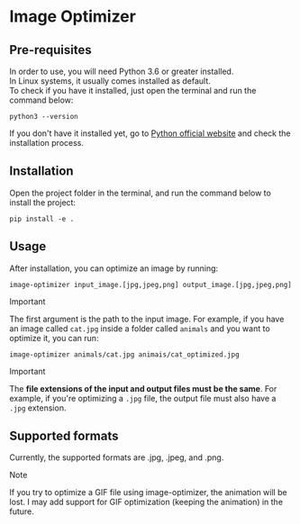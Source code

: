 # Image Optimizer
## Pre-requisites
In order to use, you will need Python 3.6 or greater installed.  
In Linux systems, it usually comes installed as default.  
To check if you have it installed, just open the terminal and run the command below:  
```shell
python3 --version
```
If you don't have it installed yet, go to [Python official website](https://www.python.org/downloads/) 
and check the installation process.
## Installation
Open the project folder in the terminal, and run the command below to install the project:
```shell
pip install -e .
```
## Usage
After installation, you can optimize an image by running:
```shell
image-optimizer input_image.[jpg,jpeg,png] output_image.[jpg,jpeg,png]
```
> [!IMPORTANT]
> The first argument is the path to the input image. For example, if you have an image called `cat.jpg` inside a folder called `animals` and you want to optimize it, you can run:
  
```shell
image-optimizer animals/cat.jpg animais/cat_optimized.jpg
```
> [!IMPORTANT]
> The **file extensions of the input and output files must be the same**. For example, if you're optimizing a `.jpg` file, the output file must also have a `.jpg` extension.
  
## Supported formats
Currently, the supported formats are .jpg, .jpeg, and .png.

> [!NOTE]
> If you try to optimize a GIF file using image-optimizer, the animation will be lost. I may add support for GIF optimization (keeping the animation) in the future.
